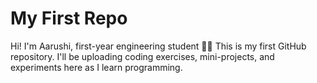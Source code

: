 # My First Repo

Hi! I'm Aarushi, first-year engineering student 👩‍💻
This is my first GitHub repository. I'll be uploading coding exercises, mini-projects, and experiments here as I learn programming.
